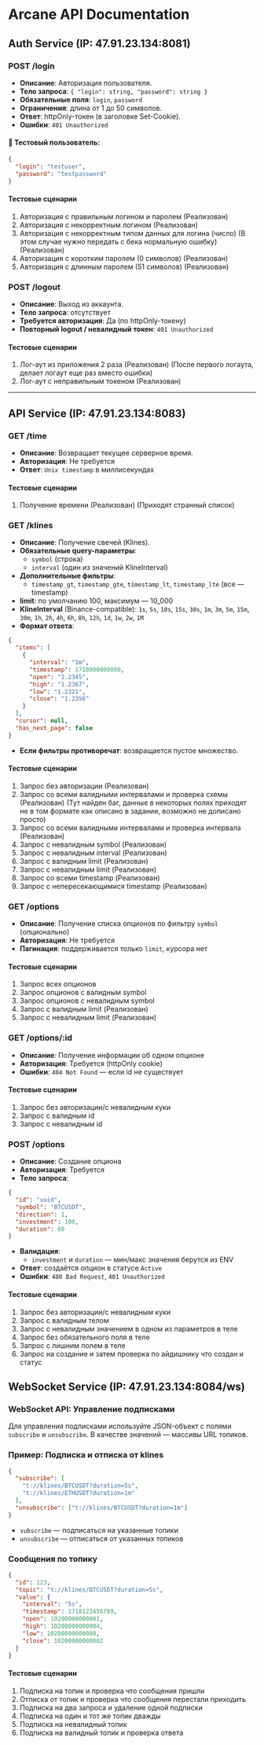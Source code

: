 # Arcane API Documentation

## Auth Service (IP: 47.91.23.134:8081)

### POST /login

- **Описание**: Авторизация пользователя.
- **Тело запроса**: `{ "login": string, "password": string }`
- **Обязательные поля**: `login`, `password`
- **Ограничения**: длина от 1 до 50 символов.
- **Ответ**: httpOnly-токен (в заголовке Set-Cookie).
- **Ошибки**: `401 Unauthorized`

#### 🔐 Тестовый пользователь:

```json
{
  "login": "testuser",
  "password": "testpassword"
}
```

#### Тестовые сценарии
1. Авторизация с правильным логином и паролем (Реализован)
2. Авторизация с некорректным логином (Реализован)
3. Авторизация с некорректным типом данных для логина (число) (В этом случае нужно передать с бека нормальную ошибку) (Реализован)
4. Авторизация с коротким паролем (0 символов) (Реализован)
5. Авторизация с длинным паролем (51 символов) (Реализован)

### POST /logout

- **Описание**: Выход из аккаунта.
- **Тело запроса**: отсутствует
- **Требуется авторизация**: Да (по httpOnly-токену)
- **Повторный logout / невалидный токен**: `401 Unauthorized`

#### Тестовые сценарии 
1. Лог-аут из приложения 2 раза (Реализован) (После первого логаута, делает логаут еще раз вместо ошибки)
2. Лог-аут с неправильным токеном (Реализован)
---

## API Service (IP: 47.91.23.134:8083)

### GET /time

- **Описание**: Возвращает текущее серверное время.
- **Авторизация**: Не требуется
- **Ответ**: `Unix timestamp` в миллисекундах

#### Тестовые сценарии
1. Получение времени (Реализован) (Приходят странный список)

### GET /klines
- **Описание**: Получение свечей (Klines).
- **Обязательные query-параметры**:
  - `symbol` (строка)
  - `interval` (один из значений KlineInterval)
- **Дополнительные фильтры**:
  - `timestamp_gt`, `timestamp_gte`, `timestamp_lt`, `timestamp_lte` (все — timestamp)
- **limit**: по умолчанию 100, максимум — 10\_000
- **KlineInterval** (Binance-compatible): `1s`, `5s`, `10s`, `15s`, `30s`, `1m`, `3m`, `5m`, `15m`, `30m`, `1h`, `2h`, `4h`, `6h`, `8h`, `12h`, `1d`, `1w`, `2w`, `1M`
- **Формат ответа**:

```json
{
  "items": [
    {
      "interval": "1m",
      "timestamp": 1710000000000,
      "open": "1.2345",
      "high": "1.2367",
      "low": "1.2321",
      "close": "1.2356"
    }
  ],
  "cursor": null,
  "has_next_page": false
}
```

- **Если фильтры противоречат**: возвращается пустое множество.

#### Тестовые сценарии
1. Запрос без авторизации (Реализован)
2. Запрос со всеми валидными интервалами и проверка схемы (Реализован) (Тут найден баг, данные в некоторых полях приходят не в том формате как описано в задании, возможно не дописано просто)
3. Запрос со всеми валидными интервалами и проверка интервала (Реализован)
4. Запрос с невалидным symbol (Реализован)
5. Запрос с невалидным interval (Реализован)
6. Запрос с валидным limit (Реализован)
7. Запрос с невалидным limit (Реализован)
8. Запрос со всеми timestamp (Реализован)
9. Запрос с непересекающимися timestamp (Реализован)


### GET /options

- **Описание**: Получение списка опционов по фильтру `symbol` (опционально)
- **Авторизация**: Не требуется
- **Пагинация**: поддерживается только `limit`, курсора нет

#### Тестовые сценарии
1. Запрос всех опционов
2. Запрос опционов с валидным symbol
3. Запрос опционов с невалидным symbol
4. Запрос с валидным limit (Реализован)
5. Запрос с невалидным limit (Реализован)

### GET /options/\:id

- **Описание**: Получение информации об одном опционе
- **Авторизация**: Требуется (httpOnly cookie)
- **Ошибки**: `404 Not Found` — если id не существует

#### Тестовые сценарии
1. Запрос без авторизации/с невалидным куки
2. Запрос с валидным id
3. Запрос с невалидным id

### POST /options

- **Описание**: Создание опциона
- **Авторизация**: Требуется
- **Тело запроса**:

```json
{
  "id": "uuid",
  "symbol": "BTCUSDT",
  "direction": 1,
  "investment": 100,
  "duration": 60
}
```

- **Валидация**:
  - `investment` и `duration` — мин/макс значения берутся из ENV
- **Ответ**: создаётся опцион в статусе `Active`
- **Ошибки**: `400 Bad Request`, `401 Unauthorized`

#### Тестовые сценарии
1. Запрос без авторизации/с невалидным куки
2. Запрос с валидным телом
3. Запрос с невалидным значением в одном из параметров в теле
4. Запрос без обязательного поля в теле
5. Запрос с лишним полем в теле
6. Запрос на создание и затем проверка по айдишнику что создан и статус

## WebSocket Service (IP: 47.91.23.134:8084/ws)

### WebSocket API: Управление подписками

Для управления подписками используйте JSON-объект с полями `subscribe` и `unsubscribe`. В качестве значений — массивы URL топиков.

### Пример: Подписка и отписка от klines

```json
{
  "subscribe": [
    "t://klines/BTCUSDT?duration=5s",
    "t://klines/ETHUSDT?duration=1m"
  ],
  "unsubscribe": ["t://klines/BTCUSDT?duration=1m"]
}
```

- `subscribe` — подписаться на указанные топики
- `unsubscribe` — отписаться от указанных топиков

### Сообщения по топику

```json
{
  "id": 123,
  "topic": "t://klines/BTCUSDT?duration=5s",
  "value": {
    "interval": "5s",
    "timestamp": 1718123456789,
    "open": 10200000000001,
    "high": 10200000000004,
    "low": 10200000000000,
    "close": 10200000000002
  }
}
```

#### Тестовые сценарии
1. Подписка на топик и проверка что сообщения пришли
2. Отписка от топик и проверка что сообщения перестали приходить
3. Подписка на два запроса и удаление одной подписки
4. Подписка на один и тот же топик дважды
5. Подписка на невалидный топик
6. Подписка на валидный топик и проверка ответа